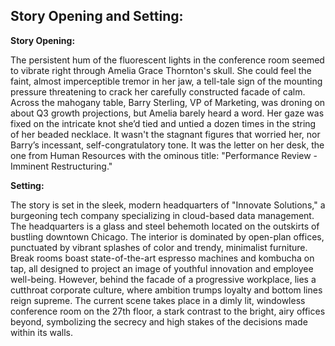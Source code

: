 ## Story Opening and Setting:

**Story Opening:**

The persistent hum of the fluorescent lights in the conference room seemed to vibrate right through Amelia Grace Thornton's skull. She could feel the faint, almost imperceptible tremor in her jaw, a tell-tale sign of the mounting pressure threatening to crack her carefully constructed facade of calm. Across the mahogany table, Barry Sterling, VP of Marketing, was droning on about Q3 growth projections, but Amelia barely heard a word. Her gaze was fixed on the intricate knot she’d tied and untied a dozen times in the string of her beaded necklace. It wasn't the stagnant figures that worried her, nor Barry’s incessant, self-congratulatory tone. It was the letter on her desk, the one from Human Resources with the ominous title: "Performance Review - Imminent Restructuring."

**Setting:**

The story is set in the sleek, modern headquarters of "Innovate Solutions," a burgeoning tech company specializing in cloud-based data management. The headquarters is a glass and steel behemoth located on the outskirts of bustling downtown Chicago. The interior is dominated by open-plan offices, punctuated by vibrant splashes of color and trendy, minimalist furniture. Break rooms boast state-of-the-art espresso machines and kombucha on tap, all designed to project an image of youthful innovation and employee well-being. However, behind the facade of a progressive workplace, lies a cutthroat corporate culture, where ambition trumps loyalty and bottom lines reign supreme. The current scene takes place in a dimly lit, windowless conference room on the 27th floor, a stark contrast to the bright, airy offices beyond, symbolizing the secrecy and high stakes of the decisions made within its walls.
